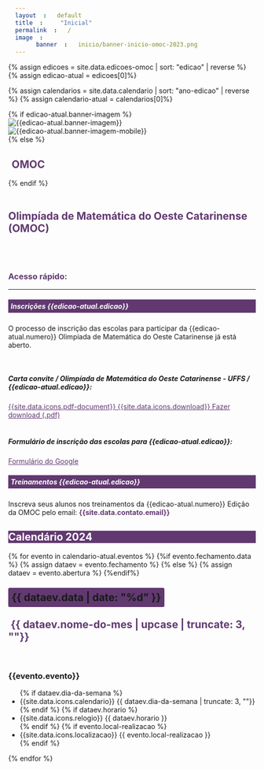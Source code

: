 ```yaml
---
layout: default
title: "Inicial"
permalink: /
image:
    banner: inicio/banner-inicio-omoc-2023.png
---
```

{% assign edicoes = site.data.edicoes-omoc | sort: "edicao" | reverse %}
{% assign edicao-atual = edicoes[0]%}

{% assign calendarios = site.data.calendario | sort: "ano-edicao" | reverse %}
{% assign calendario-atual = calendarios[0]%}

<style>
/* Override the padding in container-fluid */
.container-fluid {
  padding: 0;
}

/* Override the margin in img-fluid */
.img-fluid {
  margin: 0;
}

span {padding: 7px; border-radius: 3px;}
.link2 {color:#613970;}
.link2:hover {color: #c6a9ff; text-decoration: none;}
</style>
<section>
<div class="container-fluid" >
  {% if edicao-atual.banner-imagem %}
  <div class="d-none d-md-block">
    <img class="img-fluid" src="{{site.url}}/images/edicoes/{{edicao-atual.edicao}}/{{edicao-atual.banner-imagem}}" alt="{{edicao-atual.banner-imagem}}">
  </div>
  <div class="d-md-none">
    <img class="img-fluid" src="{{site.url}}/images/edicoes/{{edicao-atual.edicao}}/{{edicao-atual.banner-imagem-mobile}}" alt="{{edicao-atual.banner-imagem-mobile}}">
  </div>
  {% else %}
  <h2 class="display-4" ><span class="badge bg-light" style="color: #613970;" >OMOC</span></h2>
  {% endif %}
</div>
<div class="container-xxl" data-bs-smooth-scroll="true" >
  <br>
  <div class="row g-3 " >
    <h1 style="color: #613970;" class="text-center text-uppercase" ><strong>Olimpíada de Matemática do Oeste Catarinense (OMOC)</strong></h1>
    <br><br>
    <div class="col-lg-8" >
    <!-- inicio do acesso rapido -->
      <h3 style="color: #613970;" class="text-left font-weight-bold" >Acesso rápido:</h3>
      <hr>
      <div class="card">
        <h5 class="card-title" style="background-color: #613970; color:white;padding: 5px;">Inscrições {{edicao-atual.edicao}}</h5>
        <div class="card-body">
          <div class="container">
            <div class="row">
              <div class="col-sm-12 col-12">
                <p>O processo de inscrição das escolas para participar da {{edicao-atual.numero}} Olimpíada de Matemática do Oeste Catarinense já está aberto.</p>
                <br>
                <h5>Carta convite / Olimpíada de Matemática do Oeste Catarinense - UFFS / {{edicao-atual.edicao}}:</h5>
                <a class="link2" href="{{site.url}}/documents/inscricoes/{{edicao-atual.edicao}}/{{edicao-atual.oficio-circular-inscricoes}}" target="_blank">
                {{site.data.icons.pdf-document}}
                {{site.data.icons.download}} Fazer download (.pdf)</a>
                <br><br>
                <h5>Formulário de inscrição das escolas para {{edicao-atual.edicao}}:</h5>
                <a class="link2" href="{{edicao-atual.formulario-inscricoes}}" target="_blank">Formulário do Google</a>
              </div>
            </div>
          </div>
        </div>
      </div>
      <div class="card mt-2">
        <h5 class="card-title" style="background-color: #613970; color:white;padding: 5px;">Treinamentos {{edicao-atual.edicao}}</h5>
        <div class="card-body">
          <div class="container">
            <div class="row">
              <div class="col-sm-10 col-10">
                <p>Inscreva seus alunos nos treinamentos da {{edicao-atual.numero}} Edição da OMOC pelo email: <strong style="color:#613970;">{{site.data.contato.email}}</strong></p>
              </div>
            </div>
          </div>     
        </div>
      </div>
    </div>
    <div class="col border border-black text-center" >
      <div class="row border-bottom pt-3 pb-3" style="color: #fff; background-color: #613970;">
        <h1><strong>Calendário 2024</strong></h1>
      </div>
      <!--card -->
      {% for evento in calendario-atual.eventos %}
        {%if evento.fechamento.data %}
          {% assign dataev = evento.fechamento %}
        {% else %}
            {% assign dataev = evento.abertura %}
        {%endif%}
      <div class="row border-bottom">
        <div class="col-2 text-center" >
          <h1 class="display-4"><span class="badge" style="background-color: #613970;">{{ dataev.data | date: "%d" }}</span></h1>
          <h2 style="color: #613970;">&nbsp;{{ dataev.nome-do-mes | upcase | truncate: 3, ""}}</h2>
        </div>
        <div class="col-10 justify-content-center align-items-center">
          <br>
          <h3 class="text-uppercase"><strong>{{evento.evento}}</strong></h3>
          <ul class="list-inline">
            {% if dataev.dia-da-semana %}
            <li class="list-inline-item">{{site.data.icons.calendario}}
                {{ dataev.dia-da-semana | truncate: 3, ""}}
            </li>
            {% endif %}
            {% if dataev.horario %}
            <li class="list-inline-item">{{site.data.icons.relogio}}
                {{ dataev.horario }}                 
            </li>
            {% endif %}
            {% if evento.local-realizacao %}
            <li class="list-inline-item">{{site.data.icons.localizacao}}
                {{ evento.local-realizacao }}
            </li>
            {% endif %}
          </ul>
        </div>
      </div>
      {% endfor %}
      <!-- gen card -->
    </div>
  </div>
</div>
</section>
